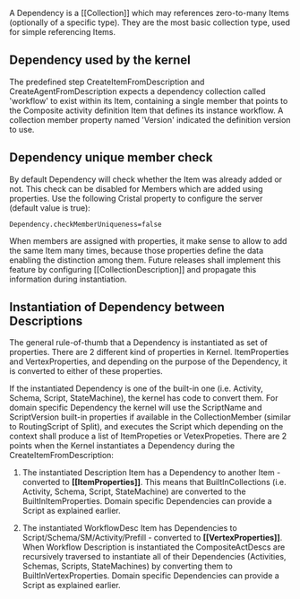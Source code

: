 A Dependency is a [[Collection]] which may references zero-to-many Items (optionally of a specific type). They are the most basic collection type, used for simple referencing Items.

## Dependency used by the kernel

The predefined step CreateItemFromDescription and CreateAgentFromDescription expects a dependency collection called 'workflow' to exist within its Item, containing a single member that points to the Composite activity definition Item that defines its instance workflow. A collection member property named 'Version' indicated the definition version to use.

## Dependency unique member check

By default Dependency will check whether the Item was already added or not. This check can be disabled for Members which are added using properties. Use the following Cristal property to configure the server (default value is true):

`Dependency.checkMemberUniqueness=false`

When members are assigned with properties, it make sense to allow to add the same Item many times, because those properties define the data enabling the distinction among them. Future releases shall implement this feature by configuring [[CollectionDescription]] and propagate this information during instantiation.

## Instantiation of Dependency between Descriptions

The general rule-of-thumb that a Dependency is instantiated as set of properties. There are 2 different kind of properties in Kernel. ItemProperties and VertexProperties, and depending on the purpose of the Dependency, it is converted to either of these properties. 

If the instantiated Dependency is one of the built-in one (i.e. Activity, Schema, Script, StateMachine), the kernel has code to convert them. For domain specific Dependency the kernel will use the ScriptName and ScriptVersion built-in properties if available in the CollectionMember (similar to RoutingScript of Split), and executes the Script which depending on the context shall produce a list of ItemPropeties or VetexPropeties. There are 2 points when the Kernel instantiates a Dependency during the CreateItemFromDescription:

1. The instantiated Description Item has a Dependency to another Item - converted to **[[ItemProperties]]**. This means that BuiltInCollections (i.e. Activity, Schema, Script, StateMachine) are converted to the BuiltInItemProperties. Domain specific Dependencies can provide a Script as explained earlier.

1. The instantiated WorkflowDesc Item has Dependencies to Script/Schema/SM/Activity/Prefill - converted to **[[VertexProperties]]**. When Workflow Description is instantiated the CompositeActDescs are recursively traversed to instantiate all of their Dependencies (Activities, Schemas, Scripts, StateMachines) by converting them to BuiltInVertexProperties. Domain specific Dependencies can provide a Script as explained earlier.
